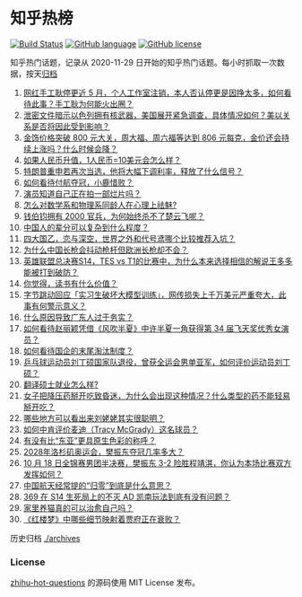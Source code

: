 # 知乎热榜
[![Build Status](https://github.com/ToWeLong/zhihu-hot-questions/workflows/CI/badge.svg)](https://github.com/ToWeLong/zhihu-hot-questions/actions)
[![GitHub language](https://img.shields.io/badge/language-golang-orange.svg)](https://golang.org/)
[![GitHub license](https://img.shields.io/github/license/ToWeLong/zhihu-hot-questions)](https://github.com/ToWeLong/zhihu-hot-questions/blob/main/LICENSE)

知乎热门话题，记录从 2020-11-29 日开始的知乎热门话题。每小时抓取一次数据，按天[归档](./archives)

<!-- BEGIN -->

1. [网红手工耿停更近 5 月，个人工作室注销，本人否认停更是因挣太多，如何看待此事？手工耿为何能火出圈？](https://www.zhihu.com/question/1459434772)
1. [泄密文件暗示以色列拥有核武器，美国展开紧急调查，具体情况如何？美以关系是否将因此受到影响？](https://www.zhihu.com/question/1543405716)
1. [金饰价格突破 800 元大关，周大福、周六福等达到 806 元每克，金价还会持续上涨吗？什么时候会降？](https://www.zhihu.com/question/1360917741)
1. [如果人民币升值，1人民币=10美元会怎么样？](https://www.zhihu.com/question/665438649)
1. [特朗普重申若再次当选，他将大幅下调利率，释放了什么信号？](https://www.zhihu.com/question/1553416540)
1. [如何看待付航夺冠，小鹿惜败？](https://www.zhihu.com/question/1472890884)
1. [演员知道自己正在拍一部烂片吗？](https://www.zhihu.com/question/667483220)
1. [怎么对数学系和物理系同龄人在心理上祛魅?](https://www.zhihu.com/question/906578810)
1. [钱伯钧拥有 2000 官兵，为何始终杀不了楚云飞呢？](https://www.zhihu.com/question/496822793)
1. [中国人的辈分可以复杂到什么程度？](https://www.zhihu.com/question/267187231)
1. [四大国乙，恋与深空，世界之外和代号鸢哪个比较推荐入坑？](https://www.zhihu.com/question/796091025)
1. [为什么中国长枪会抖动枪杆但欧洲长枪却不会？](https://www.zhihu.com/question/1465927826)
1. [英雄联盟总决赛S14，TES vs T1的比赛中，为什么本来选择相信的解说王多多能被打到破防？](https://www.zhihu.com/question/1482073437)
1. [你觉得，读书有什么价值？](https://www.zhihu.com/question/1344545143)
1. [字节跳动回应「实习生破坏大模型训练」，网传损失上千万美元严重夸大，此事有何警示意义？](https://www.zhihu.com/question/1369530836)
1. [什么原因导致广东人过于务实？](https://www.zhihu.com/question/807244692)
1. [如何看待赵丽颖凭借《风吹半夏》中许半夏一角获得第 34 届飞天奖优秀女演员？](https://www.zhihu.com/question/667801546)
1. [如何看待国企的末尾淘汰制度？](https://www.zhihu.com/question/692038920)
1. [乒乓球运动员刘丁硕国家队退役，曾获全运会男单亚军，如何评价运动员刘丁硕？](https://www.zhihu.com/question/1611860059)
1. [翻译硕士就业怎么样?](https://www.zhihu.com/question/504661441)
1. [女子把降压药掰开吃致昏迷，为什么会出现这种情况？什么类型的药不能轻易掰开吃？](https://www.zhihu.com/question/1497941420)
1. [哪些地方可以看出来刘姥姥其实很聪明？](https://www.zhihu.com/question/661067702)
1. [如何中肯评价麦迪（Tracy McGrady）这名球员？](https://www.zhihu.com/question/393965086)
1. [有没有比“东亚”更具原生色彩的称呼？](https://www.zhihu.com/question/972753098)
1. [2028年洛杉矶奥运会，樊振东夺冠几率多大？](https://www.zhihu.com/question/1549447657)
1. [10 月 18 日全锦赛男团半决赛，樊振东 3-2 险胜程靖淇，你认为本场比赛双方发挥如何？](https://www.zhihu.com/question/1285583131)
1. [中国航天经常提的“归零”到底是什么意思？](https://www.zhihu.com/question/511951496)
1. [369 在 S14 生死局上的不灭 AD 凯南玩法到底有没有问题？](https://www.zhihu.com/question/1556562590)
1. [家里养猫真的可以治愈自己吗？](https://www.zhihu.com/question/705189922)
1. [《红楼梦》中哪些细节映射着贾府正在衰败？](https://www.zhihu.com/question/661060366)

<!-- END -->

历史归档 [./archives](./archives)


### License
[zhihu-hot-questions](https://github.com/towelong/zhihu-hot-questions) 的源码使用 MIT License 发布。